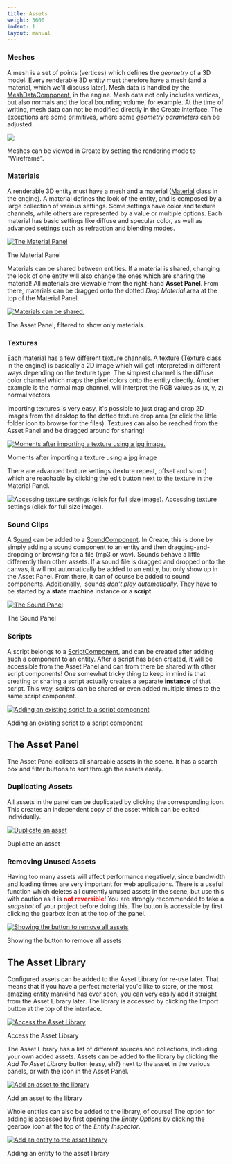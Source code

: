 ```yaml
---
title: Assets
weight: 3600
indent: 1
layout: manual
---
```

### Meshes

A mesh is a set of points (vertices) which defines the _geometry_ of a 3D model. Every renderable 3D entity must therefore have a mesh (and a material, which we'll discuss later). Mesh data is handled by the [MeshDataComponent ](http://code.gooengine.com/latest/docs/MeshDataComponent.html) in the engine. Mesh data not only includes vertices, but also normals and the local bounding volume, for example. At the time of writing, mesh data can not be modified directly in the Create interface. The exceptions are some primitives, where some _geometry parameters_ can be adjusted.  

[![](wireframe.jpg)](wireframe.jpg)  

Meshes can be viewed in Create by setting the rendering mode to "Wireframe".  

### Materials

A renderable 3D entity must have a mesh and a material ([Material](http://code.gooengine.com/latest/docs/Material.html) class in the engine). A material defines the look of the entity, and is composed by a large collection of various settings. Some settings have color and texture channels, while others are represented by a value or multiple options. Each material has basic settings like diffuse and specular color, as well as advanced settings such as refraction and blending modes.  

[![The Material Panel](material_panel1.jpg)](material_panel1.jpg)  

The Material Panel  

Materials can be shared between entities. If a material is shared, changing the look of one entity will also change the ones which are sharing the material! All materials are viewable from the right-hand **Asset Panel**. From there, materials can be dragged onto the dotted _Drop Material_ area at the top of the Material Panel.  

[![Materials can be shared.](materials1.jpg)](materials1.jpg)  

The Asset Panel, filtered to show only materials.  

### Textures

Each material has a few different texture channels. A texture ([Texture](http://code.gooengine.com/latest/docs/Texture.html) class in the engine) is basically a 2D image which will get interpreted in different ways depending on the texture type. The simplest channel is the diffuse color channel which maps the pixel colors onto the entity directly. Another example is the normal map channel, will interpret the RGB values as (x, y, z) normal vectors.  

Importing textures is very easy, it's possible to just drag and drop 2D images from the desktop to the dotted texture drop area (or click the little folder icon to browse for the files). Textures can also be reached from the Asset Panel and be dragged around for sharing!  

[![Moments after importing a texture using a jpg image.](import_tex_11.jpg)](import_tex_11.jpg)  

Moments after importing a texture using a jpg image  

There are advanced texture settings (texture repeat, offset and so on) which are reachable by clicking the edit button next to the texture in the Material Panel.  

[![Accessing texture settings (click for full size image).](tex_edit1-300x201.jpg)](tex_edit1.jpg) Accessing texture settings (click for full size image).  

### Sound Clips

A S[ound](http://code.gooengine.com/latest/docs/Sound.html) can be added to a [SoundComponent](//code.gooengine.com/latest/docs/SoundComponent.html). In Create, this is done by simply adding a sound component to an entity and then dragging-and-dropping or browsing for a file (mp3 or wav). Sounds behave a little differently than other assets. If a sound file is dragged and dropped onto the canvas, it will not automatically be added to an entity, but only show up in the Asset Panel. From there, it can of course be added to sound components. Additionally,  sounds _don't play automatically_. They have to be started by a **state machine** instance or a **script**.  

[![The Sound Panel](sound1.jpg)](sound1.jpg)  

The Sound Panel  

### Scripts

A script belongs to a [ScriptComponent](http://code.gooengine.com/latest/docs/ScriptComponent.html), and can be created after adding such a component to an entity. After a script has been created, it will be accessible from the Asset Panel and can from there be shared with other script components! One somewhat tricky thing to keep in mind is that creating or sharing a script actually creates a separate **instance** of that script. This way, scripts can be shared or even added multiple times to the same script component.  

[![Adding an existing script to a script component](drag_script1.jpg)](drag_script1.jpg)  

Adding an existing script to a script component  

## The Asset Panel

The Asset Panel collects all shareable assets in the scene. It has a search box and filter buttons to sort through the assets easily.  

### Duplicating Assets

All assets in the panel can be duplicated by clicking the corresponding icon. This creates an independent copy of the asset which can be edited individually.  

[![Duplicate an asset](dupe_asset1.jpg)](dupe_asset1.jpg)  

Duplicate an asset  

### Removing Unused Assets

Having too many assets will affect performance negatively, since bandwidth and loading times are very important for web applications. There is a useful function which deletes all currently unused assets in the scene, but use this with caution as it is <span style="color: #ff0000">**not reversible**</span>! You are strongly recommended to take a _snapshot_ of your project before doing this. The button is accessible by first clicking the gearbox icon at the top of the panel.  

[![Showing the button to remove all assets](remove_unused1.jpg)](remove_unused1.jpg)  

Showing the button to remove all assets  

## The Asset Library

Configured assets can be added to the Asset Library for re-use later. That means that if you have a perfect material you'd like to store, or the most amazing entity mankind has ever seen, you can very easily add it straight from the Asset Library later. The library is accessed by clicking the Import button at the top of the interface.  

[![Access the Asset Library](import2.jpg)](import2.jpg)  

Access the Asset Library  

The Asset Library has a list of different sources and collections, including your own added assets. Assets can be added to the library by clicking the _Add To Asset Library_ button (easy, eh?) next to the asset in the various panels, or with the icon in the Asset Panel.  

[![Add an asset to the library](add-to-asset-lib1.jpg)](add-to-asset-lib1.jpg)  

Add an asset to the library  

Whole entities can also be added to the library, of course! The option for adding is accessed by first opening the _Entity Options_ by clicking the gearbox icon at the top of the _Entity Inspector_.  

[![Add an entity to the asset library](add-entity-to-asset-lib1.jpg)](add-entity-to-asset-lib1.jpg)  

Adding an entity to the asset library